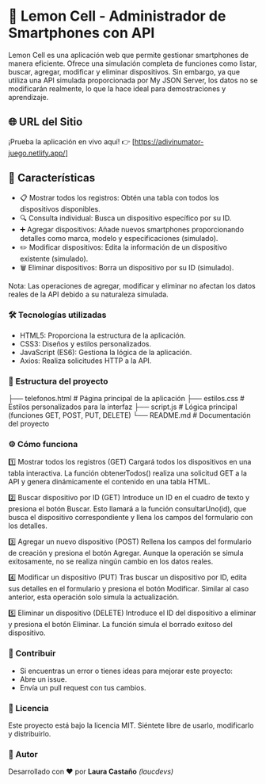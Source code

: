 # 📱 Lemon Cell - Administrador de Smartphones con API

 Lemon Cell es una aplicación web que permite gestionar smartphones de manera eficiente. Ofrece una simulación completa de funciones como listar, buscar, agregar, modificar y eliminar dispositivos. Sin embargo, ya que utiliza una API simulada proporcionada por My JSON Server, los datos no se modificarán realmente, lo que la hace ideal para demostraciones y aprendizaje.

## 🌐 **URL del Sitio**
¡Prueba la aplicación en vivo aquí!
👉 [https://adivinumator-juego.netlify.app/]

## 🚀 Características

- 📋 Mostrar todos los registros: Obtén una tabla con todos los dispositivos disponibles.
- 🔍 Consulta individual: Busca un dispositivo específico por su ID.
- ➕ Agregar dispositivos: Añade nuevos smartphones proporcionando detalles como marca, modelo y especificaciones (simulado).
- ✏️ Modificar dispositivos: Edita la información de un dispositivo existente (simulado).
- 🗑️ Eliminar dispositivos: Borra un dispositivo por su ID (simulado).

Nota: Las operaciones de agregar, modificar y eliminar no afectan los datos reales de la API debido a su naturaleza simulada.

### 🛠️ Tecnologías utilizadas

- HTML5: Proporciona la estructura de la aplicación.
- CSS3: Diseños y estilos personalizados.
- JavaScript (ES6): Gestiona la lógica de la aplicación.
- Axios: Realiza solicitudes HTTP a la API.

### 🧩 Estructura del proyecto

├── telefonos.html       # Página principal de la aplicación
├── estilos.css          # Estilos personalizados para la interfaz
├── script.js            # Lógica principal (funciones GET, POST, PUT, DELETE)
└── README.md            # Documentación del proyecto

### ⚙️ Cómo funciona

1️⃣ Mostrar todos los registros (GET)
Cargará todos los dispositivos en una tabla interactiva. La función obtenerTodos() realiza una solicitud GET a la API y genera dinámicamente el contenido en una tabla HTML.

2️⃣ Buscar dispositivo por ID (GET)
Introduce un ID en el cuadro de texto y presiona el botón Buscar. Esto llamará a la función consultarUno(id), que busca el dispositivo correspondiente y llena los campos del formulario con los detalles.

3️⃣ Agregar un nuevo dispositivo (POST)
Rellena los campos del formulario de creación y presiona el botón Agregar. Aunque la operación se simula exitosamente, no se realiza ningún cambio en los datos reales.

4️⃣ Modificar un dispositivo (PUT)
Tras buscar un dispositivo por ID, edita sus detalles en el formulario y presiona el botón Modificar. Similar al caso anterior, esta operación solo simula la actualización.

5️⃣ Eliminar un dispositivo (DELETE)
Introduce el ID del dispositivo a eliminar y presiona el botón Eliminar. La función simula el borrado exitoso del dispositivo.

### 🐛 Contribuir

- Si encuentras un error o tienes ideas para mejorar este proyecto:
- Abre un issue.
- Envía un pull request con tus cambios.

### 📄 Licencia

Este proyecto está bajo la licencia MIT. Siéntete libre de usarlo, modificarlo y distribuirlo.

### 🙌 Autor

Desarrollado con ❤ por **Laura Castaño** *(laucdevs)*
